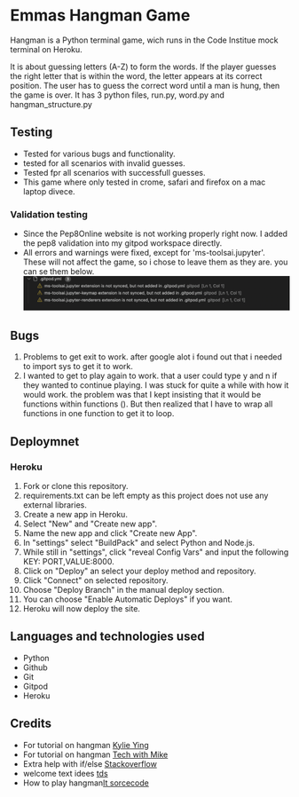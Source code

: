 # Emmas Hangman Game

Hangman is a Python terminal game, wich runs in the Code Institue mock terminal on Heroku.

It is about guessing letters (A-Z) to form the words. If the player guesses the right letter that is within the word,
the letter appears at its correct position. The user has to guess the correct word until a man is hung, then the game is over.
It has 3 python files, run.py, word.py and hangman_structure.py

## Testing
* Tested for various bugs and functionality.
* tested for all scenarios with invalid guesses.
* Tested fpr all scenarios with successfull guesses.
* This game where only tested in crome, safari and firefox on a mac laptop divece.

### Validation testing
* Since the Pep8Online website is not working properly right now. 
I added the pep8 validation into my gitpod workspace directly.
* All errors and warnings were fixed, except for 'ms-toolsai.jupyter'. These will not affect the game, so i chose to leave them as they are. you can se them below.
![validation image](/assets/Validation.png)

## Bugs
1. Problems to get exit to work. after google alot i found out that i needed to import sys to get it to work.
2. I wanted to get to play again to work. that a user could type y and n if they wanted to continue playing. I was stuck for quite a while with how it would work. the problem was that I kept insisting that it would be functions within functions (). But then realized that I have to wrap all functions in one function to get it to loop.
## Deploymnet

### Heroku

1. Fork or clone this repository.
2. requirements.txt can be left empty as this project does not use any external libraries.
3. Create a new app in Heroku.
4. Select "New" and "Create new app".
5. Name the new app and click "Create new App".
6. In "settings" select "BuildPack" and select Python and Node.js.
7. While still in "settings", click "reveal Config Vars" and input the following KEY: PORT,VALUE:8000.
8. Click on "Deploy" an select your deploy method and repository.
9. Click "Connect" on selected repository.
10. Choose "Deploy Branch" in the manual deploy section.
11. You can choose "Enable Automatic Deploys" if you want.
12. Heroku will now deploy the site.

## Languages and technologies used

* Python
* Github
* Git
* Gitpod
* Heroku

## Credits

* For tutorial on hangman [Kylie Ying](https://youtu.be/cJJTnI22IF8)
* For tutorial on hangman [Tech with Mike](https://youtu.be/Ff--def_1q0)
* Extra help with if/else [Stackoverflow](https://stackoverflow.com/)
* welcome text idees [tds](https://towardsdatascience.com/prettify-your-terminal-text-with-termcolor-and-pyfiglet-880de83fda6b)
* How to play hangman[It sorcecode](https://itsourcecode.com/free-projects/python-projects/hangman-game-in-python-with-source-code/)